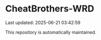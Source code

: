 # CheatBrothers-WRD

Last updated: 2025-06-21 03:42:59

This repository is automatically maintained.
